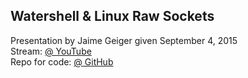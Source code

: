 Watershell & Linux Raw Sockets
------------------------------
Presentation by Jaime Geiger given September 4, 2015<br>
Stream: [@ YouTube](https://www.youtube.com/watch?v=5BGq7MRJMQQ)<br>
Repo for code: [@ GitHub](https://github.com/jgeigerm/watershell)<br>
